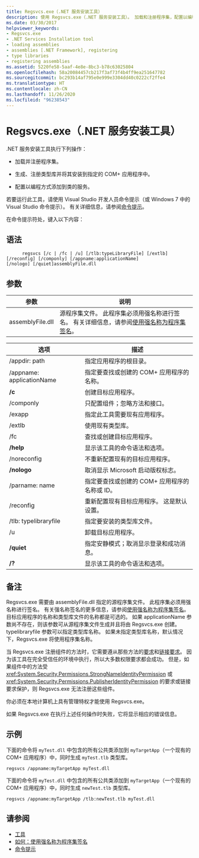 ```yaml
---
title: Regsvcs.exe（.NET 服务安装工具）
description: 使用 Regsvcs.exe（.NET 服务安装工具）。 加载和注册程序集，配置以编程方式添加到类的服务等。
ms.date: 03/30/2017
helpviewer_keywords:
- Regsvcs.exe
- .NET Services Installation tool
- loading assemblies
- assemblies [.NET Framework], registering
- type libraries
- registering assemblies
ms.assetid: 5220fe58-5aaf-4e8e-8bc3-b78c63025804
ms.openlocfilehash: 58a20084457cb217f3af73f4b4ff9ea251647782
ms.sourcegitcommit: bc293b14af795e0e999e3304dd40c0222cf2ffe4
ms.translationtype: HT
ms.contentlocale: zh-CN
ms.lasthandoff: 11/26/2020
ms.locfileid: "96238543"
---
```

# <a name="regsvcsexe-net-services-installation-tool"></a>Regsvcs.exe（.NET 服务安装工具）

.NET 服务安装工具执行下列操作：  
  
- 加载并注册程序集。  
  
- 生成、注册类型库并将其安装到指定的 COM+ 应用程序中。  
  
- 配置以编程方式添加到类的服务。  
  
 若要运行此工具，请使用 Visual Studio 开发人员命令提示（或 Windows 7 中的 Visual Studio 命令提示）。 有关详细信息，请参阅[命令提示](developer-command-prompt-for-vs.md)。  
  
 在命令提示符处，键入以下内容：  
  
## <a name="syntax"></a>语法  
  
```console  
      regsvcs [/c | /fc | /u] [/tlb:typeLibraryFile] [/extlb]  
[/reconfig] [/componly] [/appname:applicationName]  
[/nologo] [/quiet]assemblyFile.dll
```  
  
## <a name="parameters"></a>参数  
  
|参数|说明|  
|--------------|-----------------|  
|assemblyFile.dll|源程序集文件。 此程序集必须用强名称进行签名。 有关详细信息，请参阅[使用强名称为程序集签名](../../standard/assembly/sign-strong-name.md)。|  
  
|选项|描述|  
|------------|-----------------|  
|/appdir: path|指定应用程序的根目录。|  
|/appname: applicationName|指定要查找或创建的 COM+ 应用程序的名称。|  
|**/c**|创建目标应用程序。|  
|/componly|只配置组件；忽略方法和接口。|  
|/exapp|指定此工具需要现有应用程序。|  
|/extlb|使用现有类型库。|  
|/fc|查找或创建目标应用程序。|  
|**/help**|显示该工具的命令语法和选项。|  
|/noreconfig|不重新配置现有的目标应用程序。|  
|**/nologo**|取消显示 Microsoft 启动版权标志。|  
|/parname: name|指定要查找或创建的 COM+ 应用程序的名称或 ID。|  
|/reconfig|重新配置现有目标应用程序。 这是默认设置。|  
|/tlb: typelibraryfile|指定要安装的类型库文件。|  
|/u|卸载目标应用程序。|  
|**/quiet**|指定安静模式；取消显示登录和成功消息。|  
|**/?**|显示该工具的命令语法和选项。|  
  
## <a name="remarks"></a>备注  

 Regsvcs.exe 需要由 assemblyFile.dll 指定的源程序集文件。 此程序集必须用强名称进行签名。 有关强名称签名的更多信息，请参阅[使用强名称为程序集签名](../../standard/assembly/sign-strong-name.md)。 目标应用程序的名称和类型库文件的名称都是可选的。 如果 applicationName 参数尚不存在，则该参数可从源程序集文件生成并且将由 Regsvcs.exe 创建。 typelibraryfile 参数可以指定类型库名称。 如果未指定类型库名称，默认情况下，Regsvcs.exe 将使用程序集名称。  
  
 当 Regsvcs.exe 注册组件的方法时，它需要遵从那些方法的[要求](/previous-versions/dotnet/netframework-4.0/9kc0c6st(v=vs.100))和[链接要求](../misc/link-demands.md)。 因为该工具在完全受信任的环境中执行，所以大多数权限要求都会成功。 但是，如果组件中的方法受 <xref:System.Security.Permissions.StrongNameIdentityPermission> 或 <xref:System.Security.Permissions.PublisherIdentityPermission> 的要求或链接要求保护，则 Regsvcs.exe 无法注册这些组件。  
  
 你必须在本地计算机上具有管理特权才能使用 Regsvcs.exe。  
  
 如果 Regsvcs.exe 在执行上述任何操作时失败，它将显示相应的错误信息。  
  
## <a name="examples"></a>示例  

 下面的命令将 `myTest.dll` 中包含的所有公共类添加到 `myTargetApp`（一个现有的 COM+ 应用程序）中，同时生成 `myTest.tlb` 类型库。  
  
```console  
regsvcs /appname:myTargetApp myTest.dll  
```  
  
 下面的命令将 `myTest.dll` 中包含的所有公共类添加到 `myTargetApp`（一个现有的 COM+ 应用程序）中，同时生成 `newTest.tlb` 类型库。  
  
```console  
regsvcs /appname:myTargetApp /tlb:newTest.tlb myTest.dll  
```  
  
## <a name="see-also"></a>请参阅

- [工具](index.md)
- [如何：使用强名称为程序集签名](../../standard/assembly/sign-strong-name.md)
- [命令提示](developer-command-prompt-for-vs.md)
